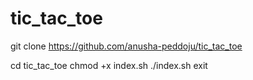 # tic_tac_toe
git clone
https://github.com/anusha-peddoju/tic_tac_toe

cd tic_tac_toe
chmod +x index.sh
./index.sh
exit

